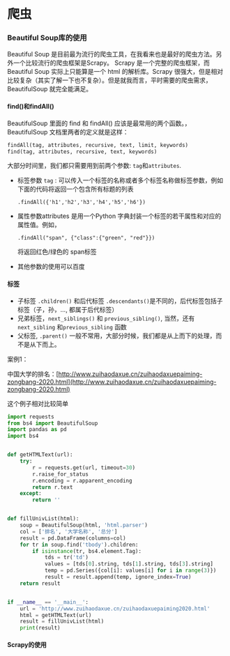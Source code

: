 # 爬虫

### Beautiful Soup库的使用

Beautiful Soup 是目前最为流行的爬虫工具，在我看来也是最好的爬虫方法。另外一个比较流行的爬虫框架是Scrapy。  Scrapy 是一个完整的爬虫框架，而 Beautiful Soup 实际上只能算是一个 html 的解析库。Scrapy 很强大，但是相对比较复杂（其实了解一下也不复杂）。但是就我而言，平时需要的爬虫需求，BeautifulSoup 就完全能满足。



#### find()和findAll()

BeautifulSoup 里面的 find 和 findAll() 应该是最常用的两个函数。，BeautifulSoup 文档里两者的定义就是这样：

```python
findAll(tag, attributes, recursive, text, limit, keywords)
find(tag, attributes, recursive, text, keywords)
```

大部分时间里，我们都只需要用到前两个参数: `tag`和`attributes`. 

* 标签参数 `tag` : 可以传入一个标签的名称或者多个标签名称做标签参数，例如下面的代码将返回一个包含所有标题的列表

  `.findAll({'h1','h2','h3','h4','h5','h6'})`

* 属性参数attributes 是用一个Python 字典封装一个标签的若干属性和对应的属性值。例如，

  ```
  .findAll("span", {"class":{"green", "red"}})
  ```

  将返回红色/绿色的 span标签

* 其他参数的使用可以百度

#### 标签

* 子标签 `.children()` 和后代标签 `.descendants()`是不同的，后代标签包括子标签（子，孙，..., 都属于后代标签）
* 兄弟标签，`next_siblings()` 和 `previous_sibling()`, 当然，还有 `next_sibling` 和`previous_sibling` 函数
* 父标签, `.parent()` 一般不常用，大部分时候，我们都是从上而下的处理，而不是从下而上。





案例1：

中国大学的排名：[http://www.zuihaodaxue.cn/zuihaodaxuepaiming-zongbang-2020.html](http://www.zuihaodaxue.cn/zuihaodaxuepaiming-zongbang-2020.html) 

这个例子相对比较简单

```python
import requests
from bs4 import BeautifulSoup
import pandas as pd
import bs4


def getHTMLText(url):
    try:
        r = requests.get(url, timeout=30)
        r.raise_for_status
        r.encoding = r.apparent_encoding
        return r.text
    except:
        return ''


def fillUnivList(html):
    soup = BeautifulSoup(html, 'html.parser')
    col = ['排名', '大学名称', '总分']
    result = pd.DataFrame(columns=col)
    for tr in soup.find('tbody').children:
        if isinstance(tr, bs4.element.Tag):
            tds = tr('td')
            values = [tds[0].string, tds[1].string, tds[3].string]
            temp = pd.Series({col[i]: values[i] for i in range(3)})
            result = result.append(temp, ignore_index=True)
    return result


if __name__ == '__main__':
    url = 'http://www.zuihaodaxue.cn/zuihaodaxuepaiming2020.html'
    html = getHTMLText(url)
    result = fillUnivList(html)
    print(result)

```



#### Scrapy的使用